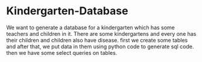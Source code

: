 # Kindergarten-Database
We want to generate a database for a kindergarten which has some teachers and children in it.
There are some kindergartens and every one has their children and children also have disease.
first we create some tables and after that, we put data in them using python code to generate sql code.
then we have some select queries on tables.
